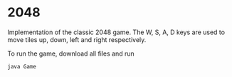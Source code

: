 # 2048
Implementation of the classic 2048 game. The W, S, A, D keys are used to move tiles up, down, left and right respectively.

To run the game, download all files and run 
```
java Game
```


